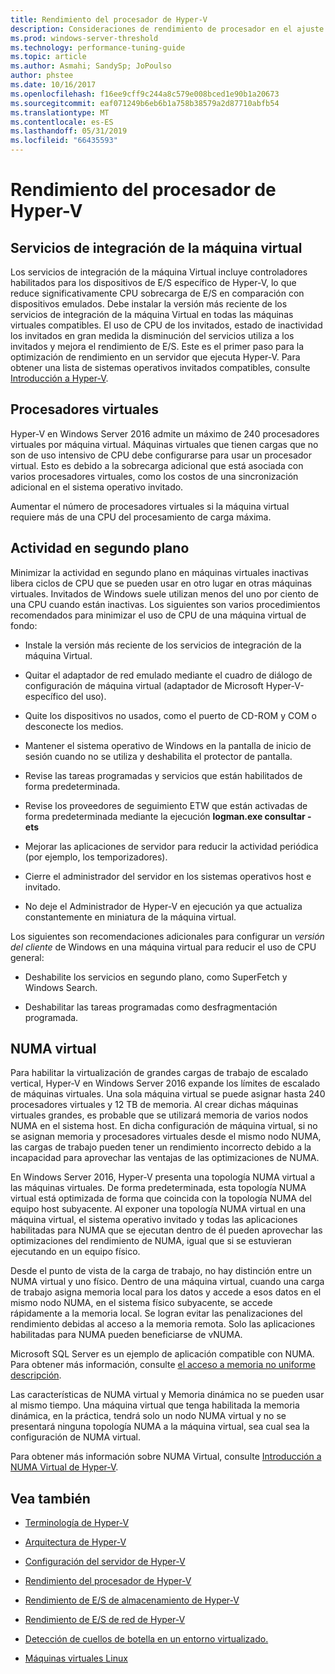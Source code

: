 ```yaml
---
title: Rendimiento del procesador de Hyper-V
description: Consideraciones de rendimiento de procesador en el ajuste del rendimiento de Hyper-V
ms.prod: windows-server-threshold
ms.technology: performance-tuning-guide
ms.topic: article
ms.author: Asmahi; SandySp; JoPoulso
author: phstee
ms.date: 10/16/2017
ms.openlocfilehash: f16ee9cff9c244a8c579e008bced1e90b1a20673
ms.sourcegitcommit: eaf071249b6eb6b1a758b38579a2d87710abfb54
ms.translationtype: MT
ms.contentlocale: es-ES
ms.lasthandoff: 05/31/2019
ms.locfileid: "66435593"
---
```

# <a name="hyper-v-processor-performance"></a>Rendimiento del procesador de Hyper-V


## <a name="virtual-machine-integration-services"></a>Servicios de integración de la máquina virtual

Los servicios de integración de la máquina Virtual incluye controladores habilitados para los dispositivos de E/S específico de Hyper-V, lo que reduce significativamente CPU sobrecarga de E/S en comparación con dispositivos emulados. Debe instalar la versión más reciente de los servicios de integración de la máquina Virtual en todas las máquinas virtuales compatibles. El uso de CPU de los invitados, estado de inactividad los invitados en gran medida la disminución del servicios utiliza a los invitados y mejora el rendimiento de E/S. Este es el primer paso para la optimización de rendimiento en un servidor que ejecuta Hyper-V. Para obtener una lista de sistemas operativos invitados compatibles, consulte [Introducción a Hyper-V](https://technet.microsoft.com/library/hh831531.aspx).

## <a name="virtual-processors"></a>Procesadores virtuales

Hyper-V en Windows Server 2016 admite un máximo de 240 procesadores virtuales por máquina virtual. Máquinas virtuales que tienen cargas que no son de uso intensivo de CPU debe configurarse para usar un procesador virtual. Esto es debido a la sobrecarga adicional que está asociada con varios procesadores virtuales, como los costos de una sincronización adicional en el sistema operativo invitado.

Aumentar el número de procesadores virtuales si la máquina virtual requiere más de una CPU del procesamiento de carga máxima.

## <a name="background-activity"></a>Actividad en segundo plano

Minimizar la actividad en segundo plano en máquinas virtuales inactivas libera ciclos de CPU que se pueden usar en otro lugar en otras máquinas virtuales. Invitados de Windows suele utilizan menos del uno por ciento de una CPU cuando están inactivas. Los siguientes son varios procedimientos recomendados para minimizar el uso de CPU de una máquina virtual de fondo:

-   Instale la versión más reciente de los servicios de integración de la máquina Virtual.

-   Quitar el adaptador de red emulado mediante el cuadro de diálogo de configuración de máquina virtual (adaptador de Microsoft Hyper-V-específico del uso).

-   Quite los dispositivos no usados, como el puerto de CD-ROM y COM o desconecte los medios.

-   Mantener el sistema operativo de Windows en la pantalla de inicio de sesión cuando no se utiliza y deshabilita el protector de pantalla.

-   Revise las tareas programadas y servicios que están habilitados de forma predeterminada.

-   Revise los proveedores de seguimiento ETW que están activadas de forma predeterminada mediante la ejecución **logman.exe consultar - ets**

-   Mejorar las aplicaciones de servidor para reducir la actividad periódica (por ejemplo, los temporizadores).

-   Cierre el administrador del servidor en los sistemas operativos host e invitado.

-   No deje el Administrador de Hyper-V en ejecución ya que actualiza constantemente en miniatura de la máquina virtual.

Los siguientes son recomendaciones adicionales para configurar un *versión del cliente* de Windows en una máquina virtual para reducir el uso de CPU general:

-   Deshabilite los servicios en segundo plano, como SuperFetch y Windows Search.

-   Deshabilitar las tareas programadas como desfragmentación programada.

## <a name="virtual-numa"></a>NUMA virtual

Para habilitar la virtualización de grandes cargas de trabajo de escalado vertical, Hyper-V en Windows Server 2016 expande los límites de escalado de máquinas virtuales. Una sola máquina virtual se puede asignar hasta 240 procesadores virtuales y 12 TB de memoria. Al crear dichas máquinas virtuales grandes, es probable que se utilizará memoria de varios nodos NUMA en el sistema host. En dicha configuración de máquina virtual, si no se asignan memoria y procesadores virtuales desde el mismo nodo NUMA, las cargas de trabajo pueden tener un rendimiento incorrecto debido a la incapacidad para aprovechar las ventajas de las optimizaciones de NUMA.

En Windows Server 2016, Hyper-V presenta una topología NUMA virtual a las máquinas virtuales. De forma predeterminada, esta topología NUMA virtual está optimizada de forma que coincida con la topología NUMA del equipo host subyacente. Al exponer una topología NUMA virtual en una máquina virtual, el sistema operativo invitado y todas las aplicaciones habilitadas para NUMA que se ejecutan dentro de él pueden aprovechar las optimizaciones del rendimiento de NUMA, igual que si se estuvieran ejecutando en un equipo físico.

Desde el punto de vista de la carga de trabajo, no hay distinción entre un NUMA virtual y uno físico. Dentro de una máquina virtual, cuando una carga de trabajo asigna memoria local para los datos y accede a esos datos en el mismo nodo NUMA, en el sistema físico subyacente, se accede rápidamente a la memoria local. Se logran evitar las penalizaciones del rendimiento debidas al acceso a la memoria remota. Solo las aplicaciones habilitadas para NUMA pueden beneficiarse de vNUMA.

Microsoft SQL Server es un ejemplo de aplicación compatible con NUMA. Para obtener más información, consulte [el acceso a memoria no uniforme descripción](https://technet.microsoft.com/library/ms178144.aspx).

Las características de NUMA virtual y Memoria dinámica no se pueden usar al mismo tiempo. Una máquina virtual que tenga habilitada la memoria dinámica, en la práctica, tendrá solo un nodo NUMA virtual y no se presentará ninguna topología NUMA a la máquina virtual, sea cual sea la configuración de NUMA virtual.

Para obtener más información sobre NUMA Virtual, consulte [Introducción a NUMA Virtual de Hyper-V](https://technet.microsoft.com/library/dn282282.aspx).

## <a name="see-also"></a>Vea también

-   [Terminología de Hyper-V](terminology.md)

-   [Arquitectura de Hyper-V](architecture.md)

-   [Configuración del servidor de Hyper-V](configuration.md)

-   [Rendimiento del procesador de Hyper-V](memory-performance.md)

-   [Rendimiento de E/S de almacenamiento de Hyper-V](storage-io-performance.md)

-   [Rendimiento de E/S de red de Hyper-V](network-io-performance.md)

-   [Detección de cuellos de botella en un entorno virtualizado.](detecting-virtualized-environment-bottlenecks.md)

-   [Máquinas virtuales Linux](linux-virtual-machine-considerations.md)
